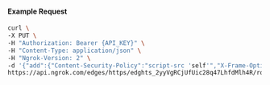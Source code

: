 <!-- Code generated for API Clients. DO NOT EDIT. -->

#### Example Request

```bash
curl \
-X PUT \
-H "Authorization: Bearer {API_KEY}" \
-H "Content-Type: application/json" \
-H "Ngrok-Version: 2" \
-d '{"add":{"Content-Security-Policy":"script-src 'self'","X-Frame-Options":"DENY"},"enabled":true}' \
https://api.ngrok.com/edges/https/edghts_2yyVgRCjUfUic28q47LhfdMlh4R/routes/edghtsrt_2yyVgS2lTYPbZgAUL49v4yMPnXe/response_headers
```
